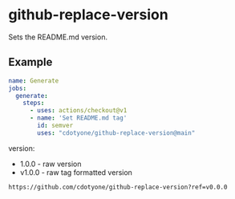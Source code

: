 # github-replace-version
Sets the README.md version.

## Example

```yaml
name: Generate
jobs:
  generate:
    steps:
      - uses: actions/checkout@v1
      - name: 'Set README.md tag'
        id: semver
        uses: "cdotyone/github-replace-version@main"
```

version:
* 1.0.0 - raw version
* v1.0.0 - raw tag formatted version


```
https://github.com/cdotyone/github-replace-version?ref=v0.0.0
```